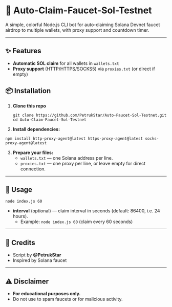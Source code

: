 # 🚀 Auto-Claim-Faucet-Sol-Testnet

A simple, colorful Node.js CLI bot for auto-claiming Solana Devnet faucet airdrop to multiple wallets, with proxy support and countdown timer.

---

## ✨ Features

- **Automatic SOL claim** for all wallets in `wallets.txt`
- **Proxy support** (HTTP/HTTPS/SOCKS5) via `proxies.txt` (or direct if empty)


## 📦 Installation

1. **Clone this repo**

   ```
   git clone https://github.com/PetrukStar/Auto-Faucet-Sol-Testnet.git
   cd Auto-Claim-Faucet-Sol-Testnet
   ```

2. **Install dependencies:**
```
npm install http-proxy-agent@latest https-proxy-agent@latest socks-proxy-agent@latest
```

3. **Prepare your files:**
   - `wallets.txt` — one Solana address per line.
   - `proxies.txt` — one proxy per line, or leave empty for direct connection.

---

## 🚦 Usage

```
node index.js 60
````

- **interval** (optional) — claim interval in seconds (default: 86400, i.e. 24 hours).
  - Example: `node index.js 60` (claim every 60 seconds)

---

## 🙏 Credits

- Script by **@PetrukStar**
- Inspired by Solana faucet

---

## ⚠️ Disclaimer

- **For educational purposes only.**  
- Do not use to spam faucets or for malicious activity.

